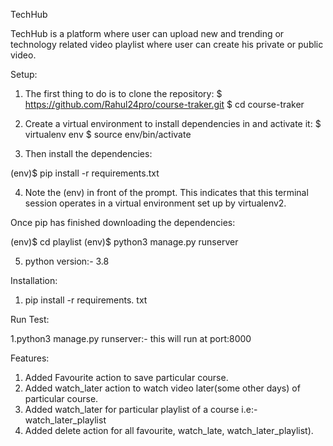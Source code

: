 TechHub

  TechHub is a platform where user can upload new and trending or technology related video playlist where user can create his private or public video.
  
Setup:

 1. The first thing to do is to clone the repository:
  $ https://github.com/Rahul24pro/course-traker.git 
  $ cd course-traker

 2. Create a virtual environment to install dependencies in and activate it:
  $ virtualenv env
  $ source env/bin/activate

 3. Then install the dependencies:

  (env)$ pip install -r requirements.txt

 4. Note the (env) in front of the prompt. This indicates that this terminal session operates in a virtual environment set up by virtualenv2.

  Once pip has finished downloading the dependencies:

  (env)$ cd playlist
  (env)$ python3 manage.py runserver

 5. python version:- 3.8


Installation:
 
 1. pip install -r requirements. txt
 
 
Run Test:
 
 1.python3 manage.py runserver:- this will run at port:8000
 
Features:
  1. Added Favourite action to save particular course. 
  2. Added watch_later action to watch video later(some other days) of particular course.
  3. Added watch_later for particular playlist of a course i.e:- watch_later_playlist
  4. Added delete action for all favourite, watch_late, watch_later_playlist).


 
 
